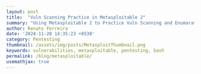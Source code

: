```yaml
---
layout: post
title:  "Vuln Scanning Practice in Metasploitable 2"
summary: "Using Metasploitable 2 to Practice Vuln Scanning and Enumaration"
author: Renato Ferreira
date: '2024-11-20 14:35:23 +0530'
category: Pentesting
thumbnail: /assets/img/posts/MetasploitThumbnail.png
keywords: vulnerabilities, metasploitable, pentesting, bash
permalink: /blog/metasploitable/
usemathjax: true
---
```

